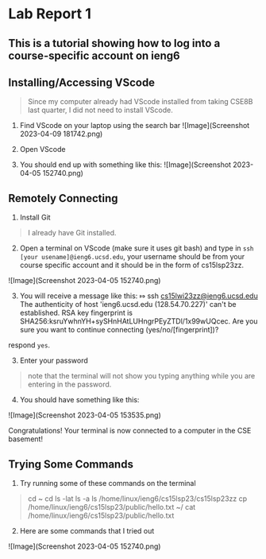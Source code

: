 Lab Report 1
============
This is a tutorial showing how to log into a course-specific account on ieng6
-----

**Installing/Accessing VScode**
---

> Since my computer already had VScode installed from taking CSE8B last quarter, I did not need to install VScode.

1. Find VScode on your laptop using the search bar
![Image](Screenshot 2023-04-09 181742.png)

2. Open VScode

3. You should end up with something like this:
![Image](Screenshot 2023-04-05 152740.png)




**Remotely Connecting**
---
1. Install Git

> I already have Git installed. 

2. Open a terminal on VScode (make sure it uses git bash) and type in `ssh [your usename]@ieng6.ucsd.edu`, your username should be from your course specific account and it should be in the form of cs15lsp23zz.

![Image](Screenshot 2023-04-05 152740.png)

3. You will receive a message like this: 
⤇ ssh cs15lwi23zz@ieng6.ucsd.edu
The authenticity of host 'ieng6.ucsd.edu (128.54.70.227)' can't be established.
RSA key fingerprint is SHA256:ksruYwhnYH+sySHnHAtLUHngrPEyZTDl/1x99wUQcec.
Are you sure you want to continue connecting (yes/no/[fingerprint])? 

respond `yes`.

3. Enter your password 
> note that the terminal will not show you typing anything while you are entering in the password.

4. You should have something like this:

![Image](Screenshot 2023-04-05 153535.png)


Congratulations! Your terminal is now connected to a computer in the CSE basement!


**Trying Some Commands**
---
1. Try running some of these commands on the terminal
> cd ~
cd
ls -lat
ls -a
ls /home/linux/ieng6/cs15lsp23/cs15lsp23zz
cp /home/linux/ieng6/cs15lsp23/public/hello.txt ~/
cat /home/linux/ieng6/cs15lsp23/public/hello.txt

2. Here are some commands that I tried out

![Image](Screenshot 2023-04-05 152740.png)
